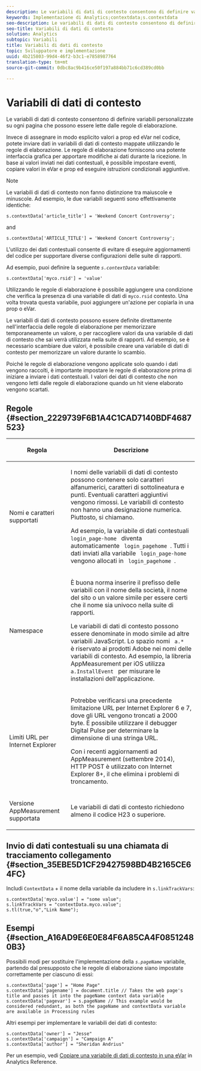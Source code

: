 ```yaml
---
description: Le variabili di dati di contesto consentono di definire variabili personalizzate su ogni pagina che possono essere lette dalle regole di elaborazione.
keywords: Implementazione di Analytics;contextdata;s.contextdata
seo-description: Le variabili di dati di contesto consentono di definire variabili personalizzate su ogni pagina che possono essere lette dalle regole di elaborazione.
seo-title: Variabili di dati di contesto
solution: Analytics
subtopic: Variabili
title: Variabili di dati di contesto
topic: Sviluppatore e implementazione
uuid: 4b215803-99d4-46f2-b3c1-e7858987764
translation-type: tm+mt
source-git-commit: 0dbc8ac9b416ce50f197a884bb71c6cd389cd0bb

---
```



# Variabili di dati di contesto

Le variabili di dati di contesto consentono di definire variabili personalizzate su ogni pagina che possono essere lette dalle regole di elaborazione.

Invece di assegnare in modo esplicito valori a prop ed eVar nel codice, potete inviare dati in variabili di dati di contesto mappate utilizzando le regole di elaborazione. Le regole di elaborazione forniscono una potente interfaccia grafica per apportare modifiche ai dati durante la ricezione. In base ai valori inviati nei dati contestuali, è possibile impostare eventi, copiare valori in eVar e prop ed eseguire istruzioni condizionali aggiuntive.

>[!NOTE]
>
>Le variabili di dati di contesto non fanno distinzione tra maiuscole e minuscole. Ad esempio, le due variabili seguenti sono effettivamente identiche:
>```
>s.contextData['article_title'] = 'Weekend Concert Controversy';
>```
>and
>```
>s.contextData['ARTICLE_TITLE'] = 'Weekend Concert Controversy';
>```

L'utilizzo dei dati contestuali consente di evitare di eseguire aggiornamenti del codice per supportare diverse configurazioni delle suite di rapporti.

Ad esempio, puoi definire la seguente *`s.contextData`* variabile:

```
s.contextData['myco.rsid'] = 'value'
```

Utilizzando le regole di elaborazione è possibile aggiungere una condizione che verifica la presenza di una variabile di dati di `myco.rsid` contesto. Una volta trovata questa variabile, puoi aggiungere un'azione per copiarla in una prop o eVar.

Le variabili di dati di contesto possono essere definite direttamente nell'interfaccia delle regole di elaborazione per memorizzare temporaneamente un valore, o per raccogliere valori da una variabile di dati di contesto che sai verrà utilizzata nella suite di rapporti. Ad esempio, se è necessario scambiare due valori, è possibile creare una variabile di dati di contesto per memorizzare un valore durante lo scambio.

Poiché le regole di elaborazione vengono applicate solo quando i dati vengono raccolti, è importante impostare le regole di elaborazione prima di iniziare a inviare i dati contestuali. I valori dei dati di contesto che non vengono letti dalle regole di elaborazione quando un hit viene elaborato vengono scartati.

## Regole {#section_2229739F6B1A4C1CAD7140BDF4687523}

<table id="table_4433A32A952340699B189CAEAF158B06"> 
 <thead> 
  <tr> 
   <th colname="col1" class="entry"> <p>Regola </p> </th> 
   <th colname="col2" class="entry"> <p>Descrizione </p> </th> 
  </tr> 
 </thead>
 <tbody> 
  <tr> 
   <td colname="col1"> <p>Nomi e caratteri supportati </p> </td> 
   <td colname="col2"> <p>I nomi delle variabili di dati di contesto possono contenere solo caratteri alfanumerici, caratteri di sottolineatura e punti. Eventuali caratteri aggiuntivi vengono rimossi. Le variabili di contesto non hanno una designazione numerica. Piuttosto, si chiamano. </p> <p>Ad esempio, la variabile di dati contestuali <code> login_page-home </code> diventa automaticamente <code> login_pagehome </code>. Tutti i dati inviati alla variabile <code> login_page-home </code> vengono allocati in <code> login_pagehome </code>. </p> </td> 
  </tr> 
  <tr> 
   <td colname="col1"> <p>Namespace </p> </td> 
   <td colname="col2"> <p>È buona norma inserire il prefisso delle variabili con il nome della società, il nome del sito o un valore simile per essere certi che il nome sia univoco nella suite di rapporti. </p> <p>Le variabili di dati di contesto possono essere denominate in modo simile ad altre variabili JavaScript. Lo spazio nomi <code> a.* </code> è riservato ai prodotti Adobe nei nomi delle variabili di contesto. Ad esempio, la libreria AppMeasurement per iOS utilizza <code> a.InstallEvent </code> per misurare le installazioni dell'applicazione. </p> </td> 
  </tr> 
  <tr> 
   <td colname="col1"> <p>Limiti URL per Internet Explorer </p> </td> 
   <td colname="col2"> <p>Potrebbe verificarsi una precedente limitazione URL per Internet Explorer 6 e 7, dove gli URL vengono troncati a 2000 byte. È possibile utilizzare il debugger <span class="keyword"> Digital Pulse </span> per determinare la dimensione di una stringa URL. </p> <p>Con i recenti aggiornamenti ad AppMeasurement (settembre 2014), HTTP POST è utilizzato con Internet Explorer 8+, il che elimina i problemi di troncamento. </p> </td> 
  </tr> 
  <tr> 
   <td colname="col1"> <p>Versione AppMeasurement supportata </p> </td> 
   <td colname="col2"> <p>Le variabili di dati di contesto richiedono almeno il codice H23 o superiore. </p> </td> 
  </tr> 
 </tbody> 
</table>

## Invio di dati contestuali su una chiamata di tracciamento collegamento {#section_35EBE5D1CF29427598BD4B2165CE64FC}

Includi `ContextData` + il nome della variabile da includere in `s.linkTrackVars`:

```
s.contextData['myco.value'] = "some value"; 
s.linkTrackVars = "contextData.myco.value"; 
s.tl(true,"o","Link Name"); 
```

## Esempi {#section_A16AD9E6E0E84F6A85CA4F08512480B3}

Possibili modi per sostituire l'implementazione della *`s.pageName`* variabile, partendo dal presupposto che le regole di elaborazione siano impostate correttamente per ciascuno di essi:

```
s.contextData['page'] = "Home Page" 
s.contextData['pagename'] = document.title // Takes the web page's title and passes it into the pageName context data variable 
s.contextData['pagevar'] = s.pageName // This example would be considered redundant, as both the pageName and contextData variable are available in Processing rules
```

Altri esempi per implementare le variabili dei dati di contesto:

```
s.contextData['owner'] = "Jesse" 
s.contextData['campaign'] = "Campaign A" 
s.contextData['author'] = "Sheridan Andrius"
```

Per un esempio, vedi [Copiare una variabile di dati di contesto in una eVar](https://marketing.adobe.com/resources/help/en_US/reference/processing_rules_copy_context_data.html) in Analytics Reference.
